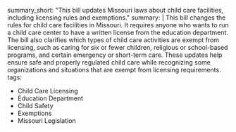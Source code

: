 summary_short: "This bill updates Missouri laws about child care facilities, including licensing rules and exemptions."
summary: |
  This bill changes the rules for child care facilities in Missouri. It requires anyone who wants to run a child care center to have a written license from the education department. The bill also clarifies which types of child care activities are exempt from licensing, such as caring for six or fewer children, religious or school-based programs, and certain emergency or short-term care. These updates help ensure safe and properly regulated child care while recognizing some organizations and situations that are exempt from licensing requirements.
tags:
  - Child Care Licensing
  - Education Department
  - Child Safety
  - Exemptions
  - Missouri Legislation
